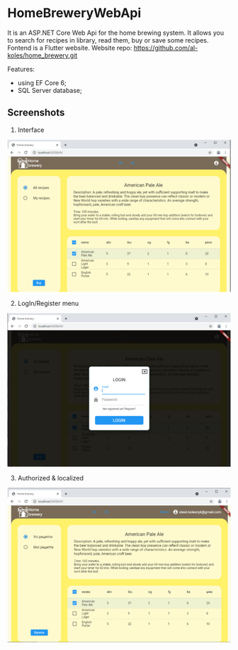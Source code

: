 # HomeBreweryWebApi

It is an ASP.NET Core Web Api for the home brewing system.
It allows you to search for recipes in library, read them, buy or save some recipes.
Fontend is a Flutter website.
Website repo: https://github.com/al-koles/home_brewery.git

Features:
* using EF Core 6;
* SQL Server database;

## Screenshots

1. Interface

![Interface](screenshots/image_2022-01-15_12-16-50.png)

2. LogIn/Register menu

![LogIn/Register menu](screenshots/image_2022-01-15_12-17-19.png)

3. Authorized & localized

![Authorized $ localized](screenshots/image_2022-01-15_12-19-16.png)
